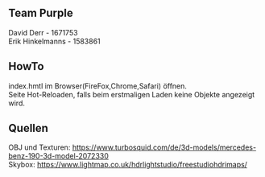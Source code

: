 ## Team Purple

David Derr - 1671753  
Erik Hinkelmanns -  1583861

## HowTo
index.hmtl im Browser(FireFox,Chrome,Safari) öffnen.  
Seite Hot-Reloaden, falls beim erstmaligen Laden keine Objekte angezeigt wird.

## Quellen

OBJ und Texturen: https://www.turbosquid.com/de/3d-models/mercedes-benz-190-3d-model-2072330  
Skybox: https://www.lightmap.co.uk/hdrlightstudio/freestudiohdrimaps/